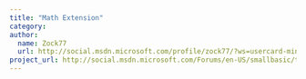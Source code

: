 ```yaml
---
title: "Math Extension"
category: 
author:
  name: Zock77
  url: http://social.msdn.microsoft.com/profile/zock77/?ws=usercard-mini
project_url: http://social.msdn.microsoft.com/Forums/en-US/smallbasic/thread/d29a2367-c556-44f0-b4d1-4fa2314a99ae
---
```

